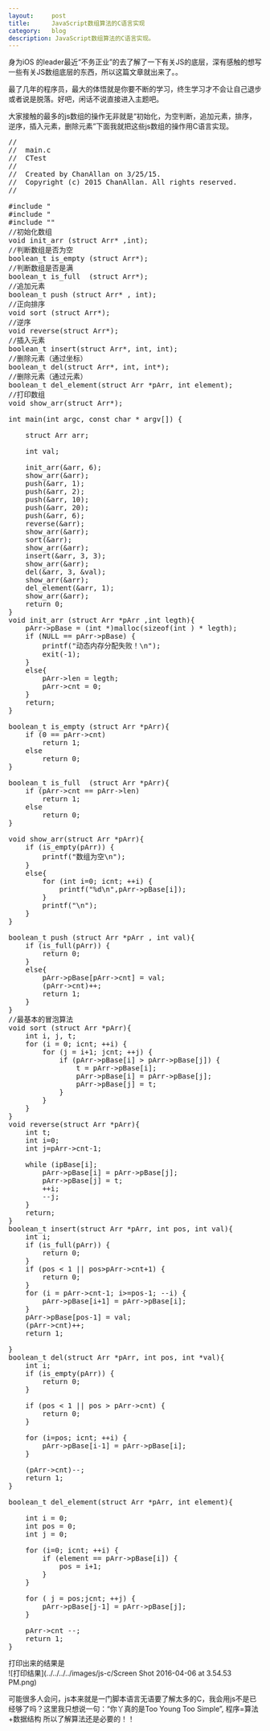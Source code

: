 ```yaml
---
layout:     post
title:      JavaScript数组算法的C语言实现
category:   blog
description: JavaScript数组算法的C语言实现。
---
```

身为iOS 的leader最近“不务正业”的去了解了一下有关JS的底层，深有感触的想写一些有关JS数组底层的东西，所以这篇文章就出来了。。

最了几年的程序员，最大的体悟就是你要不断的学习，终生学习才不会让自己退步或者说是脱落。好吧，闲话不说直接进入主题吧。

大家接触的最多的js数组的操作无非就是“初始化，为空判断，追加元素，排序，逆序，插入元素，删除元素”下面我就把这些js数组的操作用C语言实现。

<pre class="prettyprint">
//
//  main.c
//  CTest
//
//  Created by ChanAllan on 3/25/15.
//  Copyright (c) 2015 ChanAllan. All rights reserved.
//

#include "<stdio.h>
#include "<stdlib.h>
#include "<malloc.h>"
//初始化数组
void init_arr (struct Arr* ,int);
//判断数组是否为空
boolean_t is_empty (struct Arr*);
//判断数组是否是满
boolean_t is_full  (struct Arr*);
//追加元素
boolean_t push (struct Arr* , int);
//正向排序
void sort (struct Arr*);
//逆序
void reverse(struct Arr*);
//插入元素
boolean_t insert(struct Arr*, int, int);
//删除元素（通过坐标）
boolean_t del(struct Arr*, int, int*);
//删除元素（通过元素）
boolean_t del_element(struct Arr *pArr, int element);
//打印数组
void show_arr(struct Arr*);

int main(int argc, const char * argv[]) {
    
    struct Arr arr;
    
    int val;
    
    init_arr(&arr, 6);
    show_arr(&arr);
    push(&arr, 1); 
    push(&arr, 2);
    push(&arr, 10);
    push(&arr, 20);
    push(&arr, 6);
    reverse(&arr);
    show_arr(&arr);
    sort(&arr);
    show_arr(&arr);
    insert(&arr, 3, 3);
    show_arr(&arr);
    del(&arr, 3, &val);
    show_arr(&arr);
    del_element(&arr, 1);
    show_arr(&arr);
    return 0;
}
void init_arr (struct Arr *pArr ,int legth){
    pArr->pBase = (int *)malloc(sizeof(int ) * legth);
    if (NULL == pArr->pBase) {
        printf("动态内存分配失败！\n");
        exit(-1);
    }
    else{
        pArr->len = legth;
        pArr->cnt = 0;
    }
    return;
}

boolean_t is_empty (struct Arr *pArr){
    if (0 == pArr->cnt)
        return 1;
    else
        return 0;
}

boolean_t is_full  (struct Arr *pArr){
    if (pArr->cnt == pArr->len)
        return 1;
    else
        return 0;
}

void show_arr(struct Arr *pArr){
    if (is_empty(pArr)) {
        printf("数组为空\n");
    }
    else{
        for (int i=0; i<pArr->cnt; ++i) {
            printf("%d\n",pArr->pBase[i]);
        }
        printf("\n");
    }
}

boolean_t push (struct Arr *pArr , int val){
    if (is_full(pArr)) {
        return 0;
    }
    else{
        pArr->pBase[pArr->cnt] = val;
        (pArr->cnt)++;
        return 1;
    }
}
//最基本的冒泡算法
void sort (struct Arr *pArr){
    int i, j, t;
    for (i = 0; i<pArr->cnt; ++i) {
        for (j = i+1; j<pArr->cnt; ++j) {
            if (pArr->pBase[i] > pArr->pBase[j]) {
                t = pArr->pBase[i];
                pArr->pBase[i] = pArr->pBase[j];
                pArr->pBase[j] = t;
            }
        }
    }
}
void reverse(struct Arr *pArr){
    int t;
    int i=0;
    int j=pArr->cnt-1;
    
    while (i<j) {
        t = pArr->pBase[i];
        pArr->pBase[i] = pArr->pBase[j];
        pArr->pBase[j] = t;
        ++i;
        --j;
    }
    return;
}
boolean_t insert(struct Arr *pArr, int pos, int val){
    int i;
    if (is_full(pArr)) {
        return 0;
    }
    if (pos < 1 || pos>pArr->cnt+1) {
        return 0;
    }
    for (i = pArr->cnt-1; i>=pos-1; --i) {
        pArr->pBase[i+1] = pArr->pBase[i];
    }
    pArr->pBase[pos-1] = val;
    (pArr->cnt)++;
    return 1;

}
boolean_t del(struct Arr *pArr, int pos, int *val){
    int i;
    if (is_empty(pArr)) {
        return 0;
    }
    
    if (pos < 1 || pos > pArr->cnt) {
        return 0;
    }
    
    for (i=pos; i<pArr->cnt; ++i) {
        pArr->pBase[i-1] = pArr->pBase[i];
    }
    
    (pArr->cnt)--;
    return 1;
}

boolean_t del_element(struct Arr *pArr, int element){

    int i = 0;
    int pos = 0;
    int j = 0;
    
    for (i=0; i<pArr->cnt; ++i) {
        if (element == pArr->pBase[i]) {
            pos = i+1;
        }
    }
    
    for ( j = pos;j<pArr->cnt; ++j) {
        pArr->pBase[j-1] = pArr->pBase[j];
    }
    
    pArr->cnt --;
    return 1;
}
</pre>

打印出来的结果是   
![打印结果](../../../../images/js-c/Screen Shot 2016-04-06 at 3.54.53 PM.png)

可能很多人会问，js本来就是一门脚本语言无语要了解太多的C，我会用js不是已经够了吗？这里我只想说一句：“你丫真的是Too Young Too Simple”, 程序=算法+数据结构 所以了解算法还是必要的！！